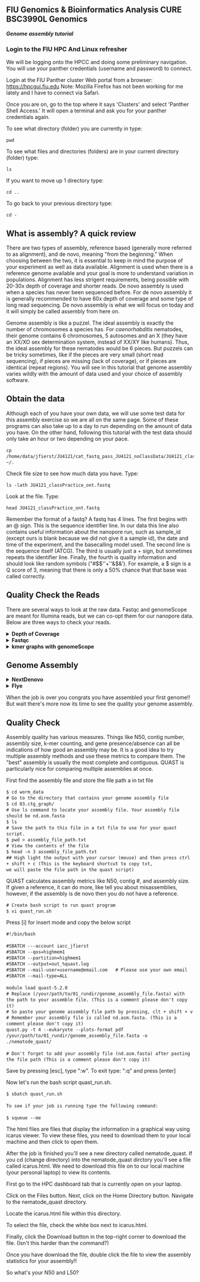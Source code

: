 
## FIU Genomics & Bioinformatics Analysis CURE BSC3990L Genomics ###

***Genome assembly tutorial***

 ### Login to the FIU HPC And Linux refresher
We will be logging onto the HPCC and doing some preliminary navigation. You will use your panther credentials (username and password) to connect.

Login at the FIU Panther cluster Web portal from a browser: https://hpcgui.fiu.edu Note: Mozilla Firefox has not been working for me lately and I have to connect via Safari.

Once you are on, go to the top where it says 'Clusters' and select 'Panther Shell Access.' It will open a terminal and ask you for your panther credentials again.

To see what directory (folder) you are currently in type:

    pwd

To see what files and directories (folders) are in your current directory (folder) type:

    ls

If you want to move up 1 directory type:

    cd ..

To go back to your previous directory type:

    cd -


## What is assembly? A quick review

There are two types of assembly, reference based (generally more referred to as alignment), and de novo, meaning "from the beginning." When choosing between the two, it is essential to keep in mind the purpose of your experiment as well as data available. Alignment is used when there is a reference genome available and your goal is more to understand variation in populations. Alignment has less strigent requirements, being possible with 20-30x depth of coverage and shorter reads. De novo assembly is used when a species has never been sequenced before. For de novo assembly it is generally recommended to have 60x depth of coverage and some type of long read sequencing. De novo assembly is what we will focus on today and it will simply be called assembly from here on.

Genome assembly is like a puzzel. The ideal assembly is exactly the number of chromosomes a species has. For _caenorhabditis_ nematodes, their genome contains 6 chromosomes, 5 autosomes and an X (they have an XX/XO sex determination system, instead of XX/XY like humans). Thus, the ideal assembly for these nematodes would be 6 pieces. But puzzels can be tricky sometimes, like if the pieces are very small (short read sequencing), if pieces are missing (lack of coverage), or if pieces are identical (repeat regions). You will see in this tutorial that genome assembly varies wildly with the amount of data used and your choice of assembly software.

## Obtain the data

Although each of you have your own data, we will use some test data for this assembly exercise so we are all on the same page. Some of these programs can also take up to a day to run depending on the amount of data you have. On the other hand, following this tutorial with the test data should only take an hour or two depending on your pace.

    cp /home/data/jfierst/JU4121/cat_fastq_pass_JU4121_noClassData/JU4121_classPractice_ont.fastq ~/.

Check file size to see how much data you have. Type:

    ls -lath JU4121_classPractice_ont.fastq

Look at the file. Type:

    head JU4121_classPractice_ont.fastq

Remember the format of a fastq? A fastq has 4 lines. The first begins with an @ sign. This is the sequence identifier line. In our data this line also contains useful information about the nanopore run, such as sample_id (except ours is blank because we did not give it a sample id), the date and time of the experiment, and the basecalling model used. The second line is the sequence itself (ATCG). The third is usually just a + sign, but sometimes repeats the identifier line. Finally, the fourth is quality information and should look like random symbols ("#$$''+''&$&'). For example, a $ sign is a Q score of 3, meaning that there is only a 50% chance that that base was called correctly. 

## Quality Check the Reads

There are several ways to look at the raw data. Fastqc and genomeScope are meant for Illumina reads, but we can co-opt them for our nanopore data. Below are three ways to check your reads.

<details>
<summary><b>Depth of Coverage</b></summary>

We are going to use the awk language to process our fastq file and give us the total amount of base pairs in the fastq file.

    awk '{if(NR%4==2) total+=length($0)} END {print total}' JU4121_classPractice_ont.fastq > total_amount_of_base_pairs.txt

Once you see the prompt ($) then your command finished. 

This command is saying that if the current line number equals the second of every group of four lines, then count the characters and add the count to total. At the END, print the total and store it in total_amount_of_base_pairs.txt 

Make sure total_amount_of_base_pairs.txt was created and is in the current directory by typing:
    
    ls
    
Now view the contents in the total_amount_of_base_pairs.txt, type:

    head total_amount_of_base_pairs.txt
 
It's time to calculate the sequencing depth. The equation is: Sequencing depth of coverage formula= 
Total base pairs sequenced / Genome size​	( In our case the genome size will be 100,000,000 == 100Mega base pairs)

You may use a calculator. Alternatively, you could use awk in the command line for simple math: awk 'BEGIN { print total_base_pairs / 100000000 }' 

 What was your sequencing depth? (please write this down)

  In case your curious this is the full expanded form of Sequencing depth of coverage formula: 

  Sequencing depth of coverage = (Read length * Number of reads) / Genome size

</details>


<details>
<summary><b>Fastqc</b></summary>

Use vi to create a new file

    vi fastqc.sh

You should see the vi window with the ~ symbols. Type ‘i’ to get into input or insertion mode and then type the following into your file:
    
    #!/bin/bash

    #SBATCH --account acc_jfierst_classroom
    #SBATCH --partition highmem1
    #SBATCH --qos highmem1
    #SBATCH -n 8
    #SBATCH --output=output_fastqc.log
    #SBATCH --mail-user=username@email.com 	#use your own email instead
    #SBATCH --mail-type=ALL

    module load fastqc-0.11.7-gcc-4.8.5-72rtvom #code is loading the software needed

    mkdir -p fastqc_out   #code is saying if the directory doesn't already exist, make it

    fastqc JU4121_classPractice_ont.fastq -t 8 -o fastqc_out  #code is running the software on the input file with 8 threads and telling the output to be put in fastqc_out

Hit the escape button (‘esc’) to get out of insertion mode and type ‘:wq’ (without the single quotes) to save the file and exit vi. 

Submit the script:

    sbatch fastqc.sh

fastqc finishes in under a minute. The output is an html file in the directory fastqc_out. To view this, you need to download the file and open it in your preferred browser. To download a file from the HPC to your local machine, 

Go to the HPC dashboard tab that is currently open on your laptop. 

Click on the Files button.

Next, click on the Home Directory button.

Navigate to the file and check the white box next to it.

Finally, click the Download button in the top-right corner to download the file.

Your fastqc graphs should look something like:![screenshot](https://github.com/FierstLab/Bootcamp/blob/main/pictures/fastqc.png)

What are your shortest and longest reads?

What is the average quality score?

Notice the first few bases are really poor quality (I might have forgotten to trim the barcodes). 

</details>

<details>
<summary><b>kmer graphs with genomeScope</b></summary>
 
</details>

## Genome Assembly

<details>
<summary><b>NextDenovo</b></summary>

    #Create the input file
    ls SRR16242712.fastq > input.fofn

    #Create the configuration file for assembly
    vi run.cfg

Press [i] to enter insert mode and copy and paste the below section (this was obtained by going to nextDenovo documentation and copying the run.cfg file).

    [General]
    job_type = local
    job_prefix = nextDenovo
    task = all
    rewrite = yes
    deltmp = yes
    parallel_jobs = 20
    input_type = raw
    read_type = ont # Oxford Nanpore data
    input_fofn = input.fofn
    workdir = worm_data

    [correct_option]
    read_cutoff = 1k
    genome_size = 100M # Estimated genome size    
    sort_options = -m 20g -t 15
    minimap2_options_raw = -t 8
    pa_correction = 3
    correction_options = -p 15

    [assemble_option]
    minimap2_options_cns = -t 8
    nextgraph_options = -a 1
    
Save by pressing [esc], type ":w".
To exit type: ":q" and press [enter]

    #Create the script to run nextDenovo and create an assembled genome
    vi assemble.sh
Press [i] for insert mode and copy the below script

    #!/bin/bash

    #SBATCH --account iacc_jfierst
    #SBATCH --qos=highmem1
    #SBATCH --partition=highmem1
    #SBATCH --output=out_%assemble.log
    #SBATCH --mail-user=username@email.com 	#use your own email instead
    #SBATCH --mail-type=ALL

    module load nextDenovo-2.5.0

    nextDenovo run.cfg
Save by pressing [esc], type ":w". To exit type: ":q" and press [enter]

Run the script with:

    $ sbatch assemble.sh
To see if your job is running type the following command:

    $ squeue --me
The final assembly result is at 03.ctg_graph/nd.asm.fasta

</details>

<details>
<summary><b>Flye</b></summary>


</details>

When the job is over you congrats you have assembled your first genome!! But wait there's more now its time to see the quality your genome assembly.

## Quality Check
Assembly quality has various measures. Things like N50, contig number, assembly size, k-mer counting, and gene presence/absence can all be indications of how good an assembly may be. It is a good idea to try multiple assembly methods and use these metrics to compare them. The "best" assembly is usually the most complete and contiguous. QUAST is particularly nice for comparing multiple assemblies at once.

First find the assembly file and store the file path a in txt file
    
    $ cd worm_data
    # Go to the directory that contains your genome assembly file
    $ cd 03.ctg_graph/
    # Use ls command to locate your assembly file. Your assembly file should be nd.asm.fasta
    $ ls
    # Save the path to this file in a txt file to use for your quast script.
    $ pwd > assembly_file_path.txt
    # View the contents of the file
    $ head -n 3 assembly_file_path.txt
    ## High light the output with your cursor (mouse) and then press ctrl + shift + c (This is the keyboard shortcut to copy txt, 
    we will paste the file path in the quast script)

QUAST calculates assembly metrics like N50, contig #, and assembly size. If given a reference, it can do more, like tell you about misassemblies, however, if the assembly is de novo then you do not have a reference.

    # Create bash script to run quast program
    $ vi quast_run.sh
Press [i] for insert mode and copy the below script
    
    #!/bin/bash

    #SBATCH ---account iacc_jfierst
    #SBATCH --qos=highmem1
    #SBATCH --partition=highmem1
    #SBATCH --output=out_%quast.log
    #SBATCH --mail-user=username@email.com   # Please use your own email
    #SBATCH --mail-type=ALL

    module load quast-5.2.0  
    # Replace (/your/path/to/01_rundir/genome_assembly_file.fasta) with the path to your assemble file. (This is a comment please don't copy it)
    # So paste your genome assembly file path by pressing, clt + shift + v
    # Remember your assembly file is called nd.asm.fasta. (This is a comment please don't copy it)
    quast.py -t 4 --eukaryote --plots-format pdf /your/path/to/01_rundir/genome_assembly_file.fasta -o ./nematode_quast/
    
    # Don't forget to add your assembly file (nd.asm.fasta) after pasting the file path (This is a comment please don't copy it)
Save by pressing [esc], type ":w". To exit type: ":q" and press [enter]

Now let's run the bash script quast_run.sh.

    $ sbatch quast_run.sh
    
    To see if your job is running type the following command:

    $ squeue --me


The html files are files that display the information in a graphical way using icarus viewer. To view these files, you need to download them to your local machine and then click to open them.

After the job is finished you'll see a new directory called  nematode_quast. If you cd (change directory) into the nematode_quast dirctory you'll see a file called icarus.html. We need to download this file on to our local machine (your personal laptop) to view its contents.
 
First go to the HPC dashboard tab that is currently open on your laptop. 

Click on the Files button.
Next, click on the Home Directory button.
Navigate to the nematode_quast directory.

Locate the icarus.html file within this directory.

To select the file, check the white box next to icarus.html.

Finally, click the Download button in the top-right corner to download the file.
(Isn't this harder than the command?)

Once you have download the file, double click the file to view the assembly statistics for your assembly!!

So what's your N50 and L50?
